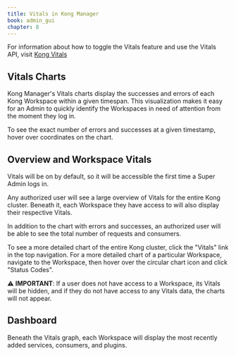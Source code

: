 ```yaml
---
title: Vitals in Kong Manager
book: admin_gui
chapter: 8
---
```


For information about how to toggle the Vitals feature and use the Vitals API, visit [Kong Vitals](/enterprise/{{page.kong_version}}/vitals)

## Vitals Charts

Kong Manager's Vitals charts display the successes and errors of each Kong Workspace within a given timespan. This visualization makes it easy for an Admin to quickly identify the Workspaces in need of attention from the moment they log in.

To see the exact number of errors and successes at a given timestamp, hover over coordinates on the chart.

## Overview and Workspace Vitals

Vitals will be on by default, so it will be accessible the first time a Super Admin logs in.

Any authorized user will see a large overview of Vitals for the entire Kong cluster. Beneath it, each Workspace they have access to will also display their respective Vitals.

In addition to the chart with errors and successes, an authorized user will be able to see the total number of requests and consumers.

 To see a more detailed chart of the entire Kong cluster, click the "Vitals" link in the top navigation. For a more detailed chart of a particular Workspace, navigate to the Workspace, then hover over the circular chart icon and click "Status Codes". 

⚠️ **IMPORTANT**: If a user does not have access to a Workspace, its Vitals will be hidden, and if they do not have access to any Vitals data, the charts will not appear.

## Dashboard

Beneath the Vitals graph, each Workspace will display the most recently added services, consumers, and plugins.